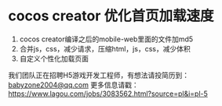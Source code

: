 # cocos creator 优化首页加载速度

1. cocos creator编译之后的mobile-web里面的文件加md5
2. 合并js，css，减少请求，压缩html，js，css，减少体积
3. 自定义个性化加载页面

我们团队正在招聘H5游戏开发工程师，有想法请投简历到：babyzone2004@qq.com
更多信息请戳：https://www.lagou.com/jobs/3083562.html?source=pl&i=pl-5
